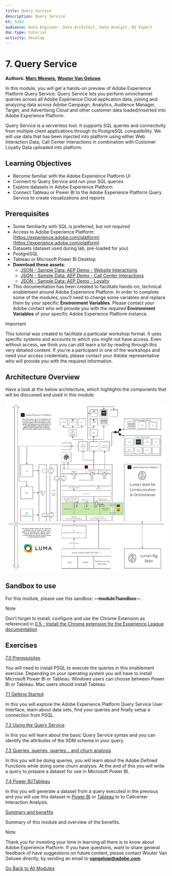 ```yaml
---
title: Query Service
description: Query Service
kt: 5342
audience: Data Engineer, Data Architect, Data Analyst, BI Expert
doc-type: tutorial
activity: develop
---
```


# 7. Query Service

**Authors: [Marc Meewis](https://www.linkedin.com/in/marcmeewis/), [Wouter Van Geluwe](https://www.linkedin.com/in/woutervangeluwe/)**

In this module, you will get a hands-on preview of Adobe Experience Platform Query Service. Query Service lets you perform omnichannel queries across all Adobe Experience Cloud application data, joining and analyzing data across Adobe Campaign, Analytics, Audience Manager, Target, and Advertising Cloud and other customer data loaded/inserted into Adobe Experience Platform.

Query Service is a serverless tool. It supports SQL queries and connectivity from multiple client applications through its PostgreSQL compatibility.
We will use data that has been injected into platform using either Web Interaction Data, Call Center Interactions in combination with Customer Loyalty Data uploaded into platform.

## Learning Objectives

- Become familiar with the Adobe Experience Platform UI
- Connect to Query Service and run your SQL queries
- Explore datasets in Adobe Experience Platform
- Connect Tableau or Power BI to the Adobe Experience Platform Query Service to create visualizations and reports

## Prerequisites

- Some familiarity with SQL is preferred, but not required
- Access to Adobe Experience Platform: [https://experience.adobe.com/platform](https://experience.adobe.com/platform)
- Datasets (dataset used during lab, pre-loaded for you)
- PostgreSQL
- Tableau or Microsoft Power BI Desktop
- **Download these assets**: 
  - [JSON - Sample Data: AEP Demo - Website Interactions](./../../assets/json/m7_ee.json)
  - [JSON - Sample Data: AEP Demo - Call Center Interactions](./../../assets/json/m7_callcenter.json)
  - [JSON - Sample Data: AEP Demo - Loyalty](./../../assets/json/m7_loyalty.json)
- This documentation has been created to facilitate hands-on, technical enablement around Adobe Experience Platform. In order to complete some of the modules, you'll need to change some variables and replace them by your specific **Environment Variables**. Please contact your Adobe contact who will provide you with the required **Environment Variables** of your specific Adobe Experience Platform instance.

>[!IMPORTANT]
>
>This tutorial was created to facilitate a particular workshop format. It uses specific systems and accounts to which you might not have access. Even without access, we think you can still learn a lot by reading through this very detailed content. If you're a participant in one of the workshops and need your access credentials, please contact your Adobe representative who will provide you with the required information.

## Architecture Overview

Have a look at the below architecture, which highlights the components that will be discussed and used in this module.

![Architecture Overview](../../assets/images/architecturem7.png)

## Sandbox to use

For this module, please use this sandbox: **--module7sandbox--**.

>[!NOTE]
>
>Don't forget to install, configure and use the Chrome Extension as referenced in [0.5 - Install the Chrome extension for the Experience League documentation](../module0/ex5.md)

## Exercises

[7.0 Prerequisites](./ex0.md)

You will need to install PSQL to execute the queries in this enablement exercise. Depending on your operating system you will have to install Microsoft Power BI or Tableau. Windows users can choose between Power BI or Tableau. Mac users should install Tableau.

[7.1 Getting Started](./ex1.md)

In this you will explore the Adobe Experience Platform Query Service User Interface, learn about data sets, find your queries and finally setup a connection from PSQL.

[7.2 Using the Query Service](./ex2.md)

In this you will learn about the basic Query Service syntax and you can identify the attributes of the XDM schema in your query.

[7.3 Queries, queries, queries...  and churn analysis](./ex3.md)

In this you will be doing queries, you will learn about the Adobe Defined Functions while doing some churn analysis. At the end of this you will write a query to prepare a dataset for use in Microsoft Power BI.

[7.4 Power BI/Tableau](./ex4.md)

In this you will generate a dataset from a query executed in the previous and you will use this dataset in [Power BI](./ex5.md) or [Tableau](./ex6.md) to to Callcenter Interaction Analysis.

[Summary and benefits](./summary.md)

Summary of this module and overview of the benefits.

>[!NOTE]
>
>Thank you for investing your time in learning all there is to know about Adobe Experience Platform. If you have questions, want to share general feedback of have suggestions on future content, please contact Wouter Van Geluwe directly, by sending an email to **vangeluw@adobe.com**.

[Go Back to All Modules](../../overview.md)
